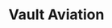 ---
type: portfolio
name: vault-aviation
title: Vault Aviation
description: We leveled up the Vault Aviation web design and experience to reflect the elite status the brand deserves.
urlLink: https://vaultjet.com/
bgColor: '#232825'
textColor: white
logoPath: /client-logos/vault-aviation-logo.svg
bgPath: /client-bgs/vault-aviation-card-bg.jpg
bgYAxis: top
---